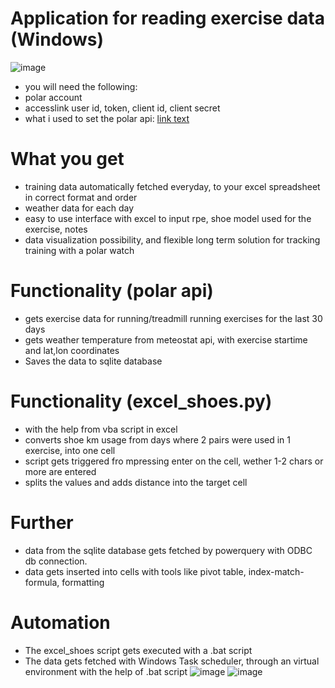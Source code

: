# Application for reading exercise data (Windows)
  ![image](https://github.com/user-attachments/assets/d7534f82-2ec5-4a68-933b-cadec71b1dda)
- you will need the following:
- polar account
- accesslink user id, token, client id, client secret
- what i used to set the polar api: [link text](https://github.com/polarofficial/accesslink-example-python)
# What you get
- training data automatically fetched everyday, to your excel spreadsheet in correct format and order
- weather data for each day
- easy to use interface with excel to input rpe, shoe model used for the exercise, notes
- data visualization possibility, and flexible long term solution for tracking training with a polar watch
# Functionality (polar api)
- gets exercise data for running/treadmill running exercises for the last 30 days
- gets weather temperature from meteostat api, with exercise startime and lat,lon coordinates
- Saves the data to sqlite database
# Functionality (excel_shoes.py)
- with the help from vba script in excel
- converts shoe km usage from days where 2 pairs were used in 1 exercise, into one cell
- script gets triggered fro mpressing enter on the cell, wether 1-2 chars or more are entered
- splits the values and adds distance into the target cell
# Further
- data from the sqlite database gets fetched by powerquery with ODBC db connection.
- data gets inserted into cells with tools like pivot table, index-match-formula, formatting
# Automation
- The excel_shoes script gets executed with a .bat script
- The data gets fetched with Windows Task scheduler, through an virtual environment with the help of .bat script
  ![image](https://github.com/user-attachments/assets/c4f943ec-000d-4287-931c-f136f7b6f233)
  ![image](https://github.com/user-attachments/assets/85c123ec-7204-4d78-9db7-effe0753a1cf)
